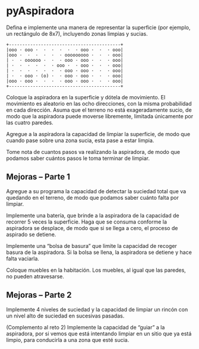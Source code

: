 # pyAspiradora

Defina e implemente una manera de representar la superficie (por ejemplo, un rectángulo de 8x7), incluyendo zonas limpias y sucias.

```
+------------------------------------------+
|ooo · ooo ·  ·  ·  ·  ·  · ooo ·  ·  · ooo|
|ooo ·  ·  ·  ·  ·  · ooooooooo ·  ·  · ooo|
| ·  · oooooo ·  ·  · ooo · ooo ·  ·  · ooo|
| ·  ·  ·  ·  ·  · ooo ·  · ooo ·  ·  · ooo|
| ·  ·  ·  ·  ·  ·  · ooo · ooo ·  ·  · ooo|
| ·  · ooo · (o) ·  · ooo · ooo ·  ·  · ooo|
|ooo · ooo ·  ·  ·  · ooo · ooo ·  ·  · ooo|
+------------------------------------------+

```
Coloque la aspiradora en la superficie y dótela de movimiento. El movimiento es aleatorio en las ocho direcciones, con la misma probabilidad en cada dirección. Asuma que el terreno no está exageradamente sucio, de modo que la aspiradora puede moverse libremente, limitada únicamente por las cuatro paredes.

Agregue a la aspiradora la capacidad de limpiar la superficie, de modo que cuando pase sobre una zona sucia, esta pase a estar limpia.

Tome nota de cuantos pasos va realizando la aspiradora, de modo que podamos saber cuántos pasos le toma terminar de limpiar.

## Mejoras – Parte 1

Agregue a su programa la capacidad de detectar la suciedad total que va quedando en el terreno, de modo que podamos saber cuánto falta por limpiar.

Implemente una batería, que brinde a la aspiradora de la capacidad de recorrer 5 veces la superficie. Haga que se consuma conforme la aspiradora se desplace, de modo que si se llega a cero, el proceso de aspirado se detiene.

Implemente una “bolsa de basura” que limite la capacidad de recoger basura de la aspiradora. Si la bolsa se llena, la aspiradora se detiene y hace falta vaciarla. 

Coloque muebles en la habitación. Los muebles, al igual que las paredes, no pueden atravesarse.

## Mejoras – Parte 2

Implemente 4 niveles de suciedad y la capacidad de limpiar un rincón con un nivel alto de suciedad en sucesivas pasadas.


(Complemento al reto 2) Implemente la capacidad de “guiar” a la aspiradora, por si vemos que está intentando limpiar en un sitio que ya está limpio, para conducirla a una zona que esté sucia. 